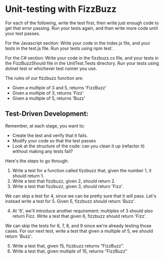 # Unit-testing with FizzBuzz

For each of the following, write the test first, then write just enough code to get that error passing. 
Run your tests again, and then write more code until your test passes. 

For the Javascript section:
Write your code in the index.js file, and your tests in the test.js file. 
Run your tests using npm test`. 

For the C# section:
Write your code in the fizzbuzz.cs file, and your tests in the FizzBuzzShould file in the UnitTest.Tests directory.
Run your tests using dotnet test or whichever test runner you use. 

The rules of our fizzbuzz function are:

* Given a multiple of 3 and 5, returns 'FizzBuzz'
* Given a multiple of 3, returns 'Fizz'
* Given a multiple of 5, returns 'Buzz'

## Test-Driven Development:

Remember, at each stage, you want to:

* Create the test and verify that it fails.
* Modify your code so that the test passes
* Look at the structure of the code: can you clean it up (refactor it) without making any tests fail?

Here's the steps to go through:

1. Write a test for a function called fizzbuzz that, given the number 1, it should return 1.
1. Write a test that fizzbuzz, given 2, should return 2.
1. Write a test that fizzbuzz, given 3, should return 'Fizz'.

We can skip a test for 4, since we can be pretty sure that it will pass. Let's instead write a test for 5. Given 5, fizzbuzz should return 'Buzz'.

4. At '6', we'll introduce another requirement: multiples of 3 should also return Fizz. Write a test that given 6, fizzbuzz should return 'Fizz'.

We can skip the tests for 6, 7, 8, and 9 since we're already testing those cases. For our next test, write a test that given a multiple of 5, we should return 'Buzz'.

5. Write a test that, given 15, fizzbuzz returns "FizzBuzz".
6. Write a test that, given multiple of 15, returns "FizzBuzz"

